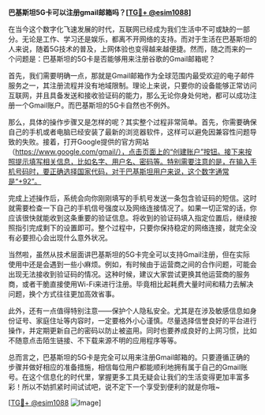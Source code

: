 **巴基斯坦5G卡可以注册gmail邮箱吗？[[TG💪+ @esim1088](https://t.me/s/esim1088)]**

在当今这个数字化飞速发展的时代，互联网已经成为我们生活中不可或缺的一部分。无论是工作、学习还是娱乐，都离不开网络的支持。而对于生活在巴基斯坦的人来说，随着5G技术的普及，上网体验也变得越来越便捷。然而，随之而来的一个问题是：巴基斯坦的5G卡是否能够用来注册谷歌的Gmail邮箱呢？

首先，我们需要明确一点，那就是Gmail邮箱作为全球范围内最受欢迎的电子邮件服务之一，其注册流程并没有地域限制。理论上来说，只要你的设备能够正常访问互联网，并且具备发送和接收验证码的能力，那么无论你身处何地，都可以成功注册一个Gmail账户。而巴基斯坦的5G卡自然也不例外。

那么，具体的操作步骤又是怎样的呢？其实整个过程非常简单。首先，你需要确保自己的手机或者电脑已经安装了最新的浏览器软件，这样可以避免因兼容性问题导致的失败。接着，打开Google提供的官方网站（https://www.google.com/gmail/），点击页面上的“创建账户”按钮。接下来按照提示填写相关信息，比如名字、用户名、密码等。特别需要注意的是，在输入手机号码时，要正确选择国家代码，对于巴基斯坦用户来说，这个数字通常是“+92”。

完成上述操作后，系统会向你刚刚填写的手机号发送一条包含验证码的短信。这时就需要检查一下自己的手机信号强度以及网络连接情况了。如果一切正常的话，你应该很快就能收到这条重要的验证信息。将收到的验证码填入指定位置后，继续按照指引完成剩下的设置即可。整个过程中，只要你保持稳定的网络连接，就完全没有必要担心会出现什么意外状况。

当然啦，虽然从技术层面讲巴基斯坦的5G卡完全可以支持Gmail注册，但在实际使用中还是会遇到一些小麻烦。例如，有时候由于运营商之间的合作问题，可能会出现无法接收到验证码的情况。这种时候，建议大家尝试更换其他运营商的服务商，或者干脆直接使用Wi-Fi来进行注册。毕竟相比起耗费大量时间和精力去解决问题，换个方式往往更加高效省事。

此外，还有一点值得特别注意——保护个人隐私安全。尤其是在涉及敏感信息如身份证号、家庭住址等内容时，一定要格外小心谨慎。尽量选择信誉良好的平台进行操作，并定期更新自己的密码以防止被盗用。同时也要养成良好的上网习惯，比如不随意点击陌生链接、不下载来源不明的应用程序等等。

总而言之，巴基斯坦的5G卡是完全可以用来注册Gmail邮箱的。只要遵循正确的步骤并做好相应的准备措施，相信每位用户都能顺利地拥有属于自己的Gmail账号。在这个信息化的时代里，掌握更多工具无疑会让我们的生活变得更加丰富多彩！所以不妨抓紧时间试试吧，说不定下一个享受到便利的就是你哦~

[[TG💪+ @esim1088](https://t.me/s/esim1088) ![Image](https://i.postimg.cc/4NQfJmqS/Snipaste-2025-05-13-00-14-12.png)]